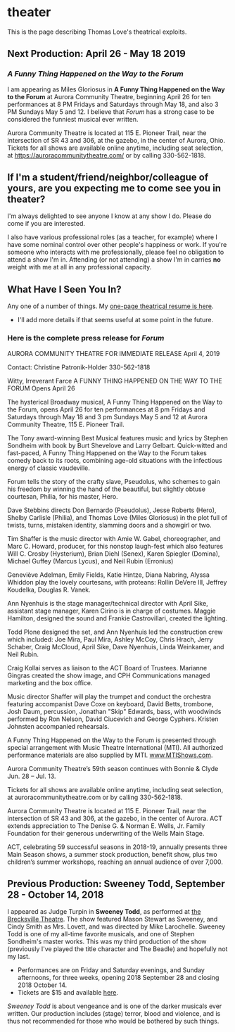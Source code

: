 # theater

This is the page describing Thomas Love's theatrical exploits.

## Next Production: April 26 - May 18 2019

### *A Funny Thing Happened on the Way to the Forum*

I am appearing as Miles Gloriosus in **A Funny Thing Happened on the Way to the Forum** at Aurora Community Theatre, beginning April 26 for ten performances at 8 PM Fridays and Saturdays through May 18, and also 3 PM Sundays May 5 and 12. I believe that *Forum* has a strong case to be considered the funniest musical ever written. 

Aurora Community Theatre is located at 115 E. Pioneer Trail, near the intersection of SR 43 and 306, at the gazebo, in the center of Aurora, Ohio. Tickets for all shows are available online anytime, including seat selection, at https://auroracommunitytheatre.com/ or by calling 330-562-1818.

## If I'm a student/friend/neighbor/colleague of yours, are you expecting me to come see you in theater?

I'm always delighted to see anyone I know at any show I do. Please do come if you are interested. 

I also have various professional roles (as a teacher, for example) where I have some nominal control over other people's happiness or work. If you're someone who interacts with me professionally, please feel no obligation to attend a show I'm in. Attending (or not attending) a show I'm in carries **no** weight with me at all in any professional capacity.

## What Have I Seen You In?

Any one of a number of things. My [one-page theatrical resume is here](https://github.com/THOMASELOVE/theater/blob/master/thomas_love_theatrical_resume_2018.pdf). 

- I'll add more details if that seems useful at some point in the future.

### Here is the complete press release for *Forum*

AURORA COMMUNITY THEATRE
FOR IMMEDIATE RELEASE
April 4, 2019

Contact: Christine Patronik-Holder 330-562-1818

Witty, Irreverant Farce A FUNNY THING HAPPENED ON THE WAY TO THE FORUM Opens April 26

The hysterical Broadway musical, A Funny Thing Happened on the Way to the Forum, opens April 26 for ten performances at 8 pm Fridays and Saturdays through May 18 and 3 pm Sundays May 5 and 12 at Aurora Community Theatre, 115 E. Pioneer Trail.

The Tony award-winning Best Musical features music and lyrics by Stephen Sondheim with book by Burt Shevelove and Larry Gelbart. Quick-witted and fast-paced, A Funny Thing Happened on the Way to the Forum takes comedy back to its roots, combining age-old situations with the infectious energy of classic vaudeville.

Forum tells the story of the crafty slave, Pseudolus, who schemes to gain his freedom by winning the hand of the beautiful, but slightly obtuse courtesan, Philia, for his master, Hero.

Dave Stebbins directs Don Bernardo (Pseudolus), Jesse Roberts (Hero), Shelby Carlisle (Philia), and Thomas Love (Miles Gloriosus) in the plot full of twists, turns, mistaken identity, slamming doors and a showgirl or two.

Tim Shaffer is the music director with Amie W. Gabel, choreographer, and Marc C. Howard, producer, for this nonstop laugh-fest which also features Will C. Crosby (Hysterium), Brian Diehl (Senex), Karen Spiegler (Domina), Michael Guffey (Marcus Lycus), and Neil Rubin (Erronius)

Geneviève Adelman, Emily Fields, Katie Hintze, Diana Nabring, Alyssa Whiddon play the lovely courtesans, with proteans: Rollin DeVere III, Jeffrey Koudelka, Douglas R. Vanek.

Ann Nyenhuis is the stage manager/technical director with April Sike, assistant stage manager, Karen Cirino is in charge of costumes. Maggie Hamilton, designed the sound and Frankie Castrovillari, created the lighting.

Todd Plone designed the set, and Ann Nyenhuis led the construction crew which included: Joe Mira, Paul Mira, Ashley McCoy, Chris Hrach, Jerry Schaber, Craig McCloud, April Sike, Dave Nyenhuis, Linda Weinkamer, and Neil Rubin.

Craig Kollai serves as liaison to the ACT Board of Trustees. Marianne Gingras created the show image, and CPH Communications managed marketing and the box office.

Music director Shaffer will play the trumpet and conduct the orchestra featuring accompanist Dave Coxe on keyboard, David Betts, trombone, Josh Daum, percussion, Jonathan "Skip" Edwards, bass, with woodwinds performed by Ron Nelson, David Ciucevich and George Cyphers. Kristen Johnsten accompanied rehearsals.

A Funny Thing Happened on the Way to the Forum is presented through special arrangement with Music Theatre International (MTI). All authorized performance materials are also supplied by MTI. www.MTIShows.com.

Aurora Community Theatre’s 59th season continues with Bonnie & Clyde Jun. 28 – Jul. 13.

Tickets for all shows are available online anytime, including seat selection, at auroracommunitytheatre.com or by calling 330-562-1818.

Aurora Community Theatre is located at 115 E. Pioneer Trail, near the intersection of SR 43 and 306, at the gazebo, in the center of Aurora. ACT extends appreciation to The Denise G. & Norman E. Wells, Jr. Family Foundation for their generous underwriting of the Wells Main Stage.

ACT, celebrating 59 successful seasons in 2018-19, annually presents three Main Season shows, a summer stock production, benefit show, plus two children’s summer workshops, reaching an annual audience of over 7,000.


## Previous Production: Sweeney Todd, September 28 - October 14, 2018

I appeared as Judge Turpin in **Sweeney Todd**, as performed at [the Brecksville Theatre](https://www.thebrecksvilletheatre.org/performances/891). The show featured Mason Stewart as Sweeney, and Cindy Smith as Mrs. Lovett, and was directed by Mike Larochelle. Sweeney Todd is one of my all-time favorite musicals, and one of Stephen Sondheim's master works. This was  my third production of the show (previously I've played the title character and The Beadle) and hopefully not my last.

- Performances are on Friday and Saturday evenings, and Sunday afternoons, for three weeks, opening 2018 September 28 and closing 2018 October 14. 
- Tickets are $15 and available [here](https://www.eventbrite.com/e/sweeney-todd-tickets-37253162211). 

*Sweeney Todd* is about vengeance and is one of the darker musicals ever written. Our production includes (stage) terror, blood and violence, and is thus not recommended for those who would be bothered by such things.
